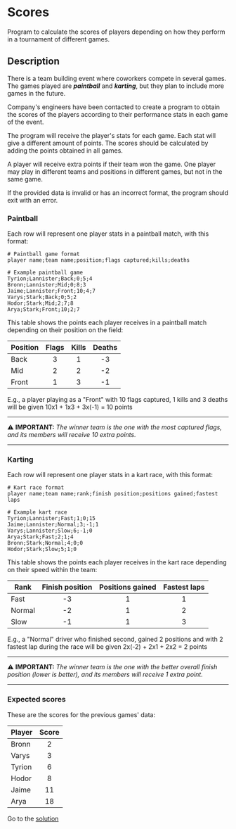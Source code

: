 # Scores

Program to calculate the scores of players depending on how they perform in a tournament of different games.

## Description

There is a team building event where coworkers compete in several games. The games played are ***paintball*** and ***karting***, but they plan to include more games in the future.

Company's engineers have been contacted to create a program to obtain the scores of the players according to their performance stats in each game of the event.

The program will receive the player's stats for each game. Each stat will give a different amount of points. The scores should be calculated by adding the points obtained in all games.

A player will receive extra points if their team won the game. One player may play in different teams and positions in different games, but not in the same game.

If the provided data is invalid or has an incorrect format, the program should exit with an error.

### Paintball

Each row will represent one player stats in a paintball match, with this format:

```csv
# Paintball game format
player name;team name;position;flags captured;kills;deaths
```

```csv
# Example paintball game
Tyrion;Lannister;Back;0;5;4
Bronn;Lannister;Mid;0;8;3
Jaime;Lannister;Front;10;4;7
Varys;Stark;Back;0;5;2
Hodor;Stark;Mid;2;7;8
Arya;Stark;Front;10;2;7
```

This table shows the points each player receives in a paintball match depending on their position on the field:

| Position | Flags | Kills | Deaths |
|----------|:-----:|:-----:|:------:|
| Back     |   3   |   1   |   -3   |
| Mid      |   2   |   2   |   -2   |
| Front    |   1   |   3   |   -1   |

E.g., a player playing as a "Front" with 10 flags captured, 1 kills and 3 deaths will be given 10x1 + 1x3 + 3x(-1) = 10 points

---
⚠️️ **IMPORTANT:** _The winner team is the one with the most captured flags, and its members will receive *10 extra points*._

---

### Karting

Each row will represent one player stats in a kart race, with this format:

```csv
# Kart race format
player name;team name;rank;finish position;positions gained;fastest laps
```

```csv
# Example kart race
Tyrion;Lannister;Fast;1;0;15
Jaime;Lannister;Normal;3;-1;1
Varys;Lannister;Slow;6;-1;0
Arya;Stark;Fast;2;1;4
Bronn;Stark;Normal;4;0;0
Hodor;Stark;Slow;5;1;0
```

This table shows the points each player receives in the kart race depending on their speed within the team:

| Rank   | Finish position | Positions gained | Fastest laps |
|--------|:---------------:|:----------------:|:------------:|
| Fast   |       -3        |        1         |      1       |            
| Normal |       -2        |        1         |      2       |          
| Slow   |       -1        |        1         |      3       |         


E.g., a "Normal" driver who finished second, gained 2 positions and with 2 fastest lap during the race will be given 2x(-2) + 2x1 + 2x2 = 2 points

---
⚠️️ **IMPORTANT:** _The winner team is the one with the better overall finish position (lower is better), and its members will receive *1 extra point*._

---

### Expected scores

These are the scores for the previous games' data:

| Player | Score |
|--------|:-----:|
| Bronn  |   2   |             
| Varys  |   3   |
| Tyrion |   6   |
| Hodor  |   8   |
| Jaime  |  11   |
| Arya   |  18   |

Go to the [solution](solution.md)